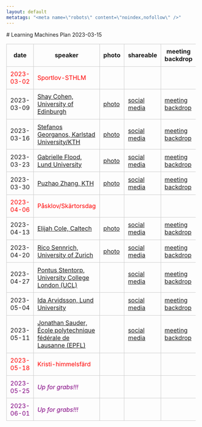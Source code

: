 ```yaml
---
layout: default
metatags: "<meta name=\"robots\" content=\"noindex,nofollow\" />"
---
```

<style type="text/css" scoped>
td, th {border: 1px solid #ccc; padding: 0.6em;}
table {border-collapse: collapse;}
</style># Learning Machines Plan 2023-03-15

| date | speaker                                   | photo | shareable | meeting backdrop | youtube thumbnail | <a title="Speaker, Title, Abstract, Bio, Photo. Strikethrough means we don't have it yet.">comment</a>        |
| ---- | ----------------------------------------- | ----- | ----- | ----- | ----- | -------------- |
| <span style="color:red"> 2023-03-02 </span> | <span style="color:red"> Sportlov-STHLM </span> | <span style="color:red">  </span> | <span style="color:red">  </span> | <span style="color:red">  </span> | <span style="color:red">  </span> | <span style="color:red"> CANCELLED </span> |
|  2023-03-09  |  [Shay Cohen, University of Edinburgh](2023-03-09.md)  |  [photo](photo-shay-cohen.jpg)  |  [social media ](social-media-shay-cohen.jpg)  |  [meeting backdrop ](meeting-backdrop-shay-cohen.jpg)  |  [youtube thumbnail ](youtube-thumbnail-shay-cohen.jpg)  |  STABP  |
|  2023-03-16  |  [Stefanos Georganos, Karlstad University/KTH](2023-03-16.md)  |  [photo](photo-stefanos-georganos.jpg)  |  [social media ](social-media-stefanos-georganos.jpg)  |  [meeting backdrop ](meeting-backdrop-stefanos-georganos.jpg)  |  [youtube thumbnail ](youtube-thumbnail-stefanos-georganos.jpg)  |  STABP  |
|  2023-03-23  |  [Gabrielle Flood, Lund University](2023-03-23.md)  |  [photo](photo-gabrielle-flood.jpg)  |  [social media ](social-media-gabrielle-flood.jpg)  |  [meeting backdrop ](meeting-backdrop-gabrielle-flood.jpg)  |  [youtube thumbnail ](youtube-thumbnail-gabrielle-flood.jpg)  |  STABP  |
|  2023-03-30  |  [Puzhao Zhang, KTH](2023-03-30.md)  |  [photo](photo-puzhao-zhang.jpg)  |  [social media ](social-media-puzhao-zhang.jpg)  |  [meeting backdrop ](meeting-backdrop-puzhao-zhang.jpg)  |  [youtube thumbnail ](youtube-thumbnail-puzhao-zhang.jpg)  |  STABP  |
| <span style="color:red"> 2023-04-06 </span> | <span style="color:red"> Påsklov/Skärtorsdag </span> | <span style="color:red">  </span> | <span style="color:red">  </span> | <span style="color:red">  </span> | <span style="color:red">  </span> | <span style="color:red"> CANCELLED </span> |
|  2023-04-13  |  [Elijah Cole, Caltech](2023-04-13.md)  |  [photo](photo-elijah-cole.jpg)  |  [social media ](social-media-elijah-cole.jpg)  |  [meeting backdrop ](meeting-backdrop-elijah-cole.jpg)  |  [youtube thumbnail ](youtube-thumbnail-elijah-cole.jpg)  |  S~~TAB~~P  |
|  2023-04-20  |  [Rico Sennrich, University of Zurich](2023-04-20.md)  |  [photo](photo-rico-sennrich.jpg)  |  [social media ](social-media-rico-sennrich.jpg)  |  [meeting backdrop ](meeting-backdrop-rico-sennrich.jpg)  |  [youtube thumbnail ](youtube-thumbnail-rico-sennrich.jpg)  |  S~~TAB~~P  |
|  2023-04-27  |  [Pontus Stentorp, University College London (UCL)](2023-04-27.md)  |    |  [social media ](social-media-pontus-stentorp.jpg)  |  [meeting backdrop ](meeting-backdrop-pontus-stentorp.jpg)  |  [youtube thumbnail ](youtube-thumbnail-pontus-stentorp.jpg)  |  STAB~~P~~  |
|  2023-05-04  |  [Ida Arvidsson, Lund University](2023-05-04.md)  |    |  [social media ](social-media-ida-arvidsson.jpg)  |  [meeting backdrop ](meeting-backdrop-ida-arvidsson.jpg)  |  [youtube thumbnail ](youtube-thumbnail-ida-arvidsson.jpg)  |  S~~TABP~~  |
|  2023-05-11  |  [Jonathan Sauder, École polytechnique fédérale de Lausanne (EPFL)](2023-05-11.md)  |    |  [social media ](social-media-jonathan-sauder.jpg)  |  [meeting backdrop ](meeting-backdrop-jonathan-sauder.jpg)  |  [youtube thumbnail ](youtube-thumbnail-jonathan-sauder.jpg)  |  ST~~ABP~~  |
| <span style="color:red"> 2023-05-18 </span> | <span style="color:red"> Kristi-himmelsfärd </span> | <span style="color:red">  </span> | <span style="color:red">  </span> | <span style="color:red">  </span> | <span style="color:red">  </span> | <span style="color:red"> CANCELLED </span> |
| <span style="color:purple"> 2023-05-25 </span> | <span style="color:purple"> *Up for grabs!!!* </span> | <span style="color:purple">  </span> | <span style="color:purple">  </span> | <span style="color:purple">  </span> | <span style="color:purple">  </span> | <span style="color:purple"> ~~S~~TAB~~P~~ </span> |
| <span style="color:purple"> 2023-06-01 </span> | <span style="color:purple"> *Up for grabs!!!* </span> | <span style="color:purple">  </span> | <span style="color:purple">  </span> | <span style="color:purple">  </span> | <span style="color:purple">  </span> | <span style="color:purple"> ~~S~~TAB~~P~~ </span> |
